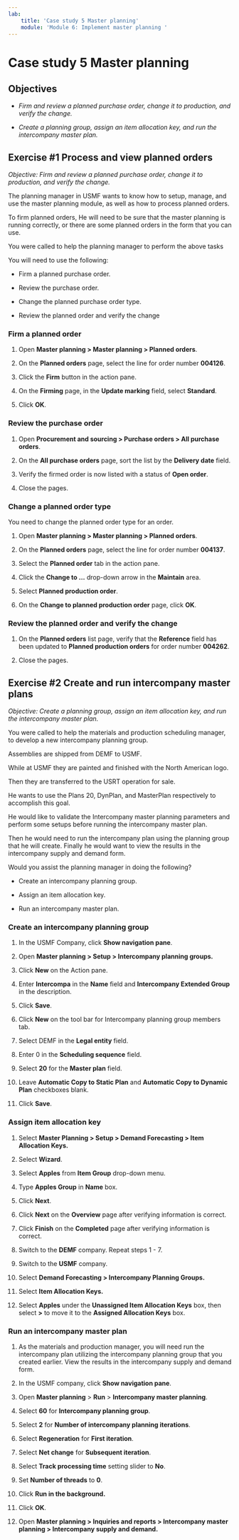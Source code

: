```yaml
---
lab:
    title: 'Case study 5 Master planning'
    module: 'Module 6: Implement master planning '
---
```

Case study 5 Master planning
============================

Objectives
----------

-   *Firm and review a planned purchase order, change it to production, and
    verify the change.*

-   *Create a planning group, assign an item allocation key, and run the
    intercompany master plan.*

Exercise \#1 Process and view planned orders
--------------------------------------------

*Objective: Firm and review a planned purchase order, change it to production,
and verify the change.*

The planning manager in USMF wants to know how to setup, manage, and use the
master planning module, as well as how to process planned orders.

To firm planned orders, He will need to be sure that the master planning is
running correctly, or there are some planned orders in the form that you can
use.

You were called to help the planning manager to perform the above tasks

You will need to use the following:

-   Firm a planned purchase order.

-   Review the purchase order.

-   Change the planned purchase order type.

-   Review the planned order and verify the change

### Firm a planned order

1.  Open **Master planning \> Master planning \> Planned orders**.

2.  On the **Planned orders** page, select the line for order number **004126**.

3.  Click the **Firm** button in the action pane.

4.  On the **Firming** page, in the **Update marking** field, select
    **Standard**.

5.  Click **OK**.

### Review the purchase order

1.  Open **Procurement and sourcing \> Purchase orders \> All purchase orders**.

2.  On the **All purchase orders** page, sort the list by the **Delivery date**
    field.

3.  Verify the firmed order is now listed with a status of **Open order**.

4.  Close the pages.

### Change a planned order type

You need to change the planned order type for an order.

1.  Open **Master planning \> Master planning \> Planned orders**.

2.  On the **Planned orders** page, select the line for order number **004137**.

3.  Select the **Planned order** tab in the action pane.

4.  Click the **Change to …** drop-down arrow in the **Maintain** area.

5.  Select **Planned production order**.

6.  On the **Change to planned production order** page, click **OK**.

### Review the planned order and verify the change

1.  On the **Planned orders** list page, verify that the **Reference** field has
    been updated to **Planned production orders** for order number **004262**.

2.  Close the pages.

Exercise \#2 Create and run intercompany master plans
-----------------------------------------------------

*Objective: Create a planning group, assign an item allocation key, and run the
intercompany master plan.*

You were called to help the materials and production scheduling manager, to
develop a new intercompany planning group.

Assemblies are shipped from DEMF to USMF.

While at USMF they are painted and finished with the North American logo.

Then they are transferred to the USRT operation for sale.

He wants to use the Plans 20, DynPlan, and MasterPlan respectively to accomplish
this goal.

He would like to validate the Intercompany master planning parameters and
perform some setups before running the intercompany master plan.

Then he would need to run the intercompany plan using the planning group that he
will create. Finally he would want to view the results in the intercompany
supply and demand form.

Would you assist the planning manager in doing the following?

-   Create an intercompany planning group.

-   Assign an item allocation key.

-   Run an intercompany master plan.

### Create an intercompany planning group

1.  In the USMF Company, click **Show navigation pane**.

2.  Open **Master planning \> Setup \> Intercompany planning groups.**

3.  Click **New** on the Action pane.

4.  Enter **Intercompa** in the **Name** field and **Intercompany Extended Group** in the description.

5.  Click **Save**.

6.  Click **New** on the tool bar for Intercompany planning group members tab.

7.  Select DEMF in the **Legal entity** field.

8.  Enter 0 in the **Scheduling sequence** field.

9.  Select **20** for the **Master plan** field.

10. Leave **Automatic Copy to Static Plan** and **Automatic Copy to Dynamic
    Plan** checkboxes blank.

11. Click **Save**.

### Assign item allocation key

1.  Select **Master Planning \> Setup \> Demand Forecasting \> Item Allocation Keys.**

2.  Select **Wizard**.

3.  Select **Apples** from **Item Group** drop-down menu.

4.  Type **Apples Group** in **Name** box.

5.  Click **Next**.

6.  Click **Next** on the **Overview** page after verifying information is
    correct.

7.  Click **Finish** on the **Completed** page after verifying information is
    correct.
    
8.  Switch to the **DEMF** company. Repeat steps 1 - 7.

9.  Switch to the **USMF** company.

10.  Select **Demand Forecasting \> Intercompany Planning Groups.**

11.  Select **Item Allocation Keys.**

12. Select **Apples** under the **Unassigned Item Allocation Keys** box, then
    select **\>** to move it to the **Assigned Allocation Keys** box.

### Run an intercompany master plan

1.  As the materials and production manager, you will need run the intercompany
    plan utilizing the intercompany planning group that you created earlier.
    View the results in the intercompany supply and demand form.

2.  In the USMF company, click **Show navigation pane**.

3.  Open **Master planning** \> **Run** \> **Intercompany master planning**.

4.  Select **60** for **Intercompany planning group**.

5.  Select **2** for **Number of intercompany planning iterations**.

6.  Select **Regeneration** for **First iteration**.

7.  Select **Net change** for **Subsequent iteration**.

8.  Select **Track processing time** setting slider to **No**.

9.  Set **Number of threads** to **0**.

10. Click **Run in the background.**

11. Click **OK**.

12. Open **Master planning \> Inquiries and reports \> Intercompany master
    planning \> Intercompany supply and demand.**
